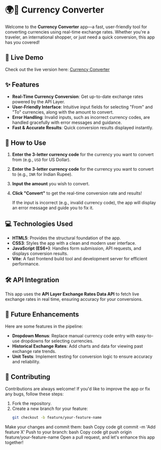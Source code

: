 
# 🌍💱 Currency Converter

Welcome to the **Currency Converter** app—a fast, user-friendly tool for converting currencies using real-time exchange rates. Whether you're a traveler, an international shopper, or just need a quick conversion, this app has you covered!

## 🌟 Live Demo

Check out the live version here: [Currency Converter](https://adityagupta84currency-converter.netlify.app)

## ✨ Features

- **Real-Time Currency Conversion**: Get up-to-date exchange rates powered by the API Layer.
- **User-Friendly Interface**: Intuitive input fields for selecting "From" and "To" currencies, along with the amount to convert.
- **Error Handling**: Invalid inputs, such as incorrect currency codes, are handled gracefully with error messages and guidance.
- **Fast & Accurate Results**: Quick conversion results displayed instantly.

## 📖 How to Use

1. **Enter the 3-letter currency code** for the currency you want to convert from (e.g., `USD` for US Dollar).
2. **Enter the 3-letter currency code** for the currency you want to convert to (e.g., `INR` for Indian Rupee).
3. **Input the amount** you wish to convert.
4. **Click "Convert"** to get the real-time conversion rate and results!
   
   If the input is incorrect (e.g., invalid currency code), the app will display an error message and guide you to fix it.

## 💻 Technologies Used

- **HTML5**: Provides the structural foundation of the app.
- **CSS3**: Styles the app with a clean and modern user interface.
- **JavaScript (ES6+)**: Handles form submission, API requests, and displays conversion results.
- **Vite**: A fast frontend build tool and development server for efficient performance.

## 🛠️ API Integration

This app uses the **API Layer Exchange Rates Data API** to fetch live exchange rates in real time, ensuring accuracy for your conversions.

## 🌱 Future Enhancements

Here are some features in the pipeline:

- **Dropdown Menus**: Replace manual currency code entry with easy-to-use dropdowns for selecting currencies.
- **Historical Exchange Rates**: Add charts and data for viewing past exchange rate trends.
- **Unit Tests**: Implement testing for conversion logic to ensure accuracy and reliability.

## 🤝 Contributing

Contributions are always welcome! If you'd like to improve the app or fix any bugs, follow these steps:

1. Fork the repository.
2. Create a new branch for your feature:
   ```bash
   git checkout -b feature/your-feature-name
Make your changes and commit them:
bash
Copy code
git commit -m 'Add feature X'
Push to your branch:
bash
Copy code
git push origin feature/your-feature-name
Open a pull request, and let's enhance this app together!
